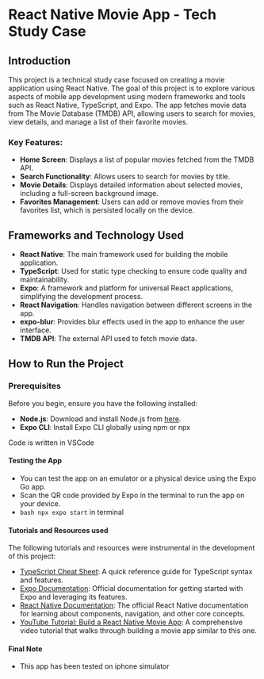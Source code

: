 # React Native Movie App - Tech Study Case

## Introduction

This project is a technical study case focused on creating a movie application using React Native. The goal of this project is to explore various aspects of mobile app development using modern frameworks and tools such as React Native, TypeScript, and Expo. The app fetches movie data from The Movie Database (TMDB) API, allowing users to search for movies, view details, and manage a list of their favorite movies.

### Key Features:
- **Home Screen**: Displays a list of popular movies fetched from the TMDB API.
- **Search Functionality**: Allows users to search for movies by title.
- **Movie Details**: Displays detailed information about selected movies, including a full-screen background image.
- **Favorites Management**: Users can add or remove movies from their favorites list, which is persisted locally on the device.

## Frameworks and Technology Used

- **React Native**: The main framework used for building the mobile application.
- **TypeScript**: Used for static type checking to ensure code quality and maintainability.
- **Expo**: A framework and platform for universal React applications, simplifying the development process.
- **React Navigation**: Handles navigation between different screens in the app.
- **expo-blur**: Provides blur effects used in the app to enhance the user interface.
- **TMDB API**: The external API used to fetch movie data.

## How to Run the Project

### Prerequisites

Before you begin, ensure you have the following installed:

- **Node.js**: Download and install Node.js from [here](https://nodejs.org/).
- **Expo CLI**: Install Expo CLI globally using npm or npx

Code is written in VSCode

#### Testing the App

-	You can test the app on an emulator or a physical device using the Expo Go app.
-	Scan the QR code provided by Expo in the terminal to run the app on your device.
-	```bash npx expo start``` in terminal

#### Tutorials and Resources used
The following tutorials and resources were instrumental in the development of this project:

- [TypeScript Cheat Sheet](https://devhints.io/typescript): A quick reference guide for TypeScript syntax and features.
- [Expo Documentation](https://docs.expo.dev/): Official documentation for getting started with Expo and leveraging its features.
- [React Native Documentation](https://reactnative.dev/docs/intro-react): The official React Native documentation for learning about components, navigation, and other core concepts.
- [YouTube Tutorial: Build a React Native Movie App](https://www.youtube.com/watch?v=MvmKSNdyJ9g&t=3522s): A comprehensive video tutorial that walks through building a movie app similar to this one.

#### Final Note
- This app has been tested on iphone simulator
  
